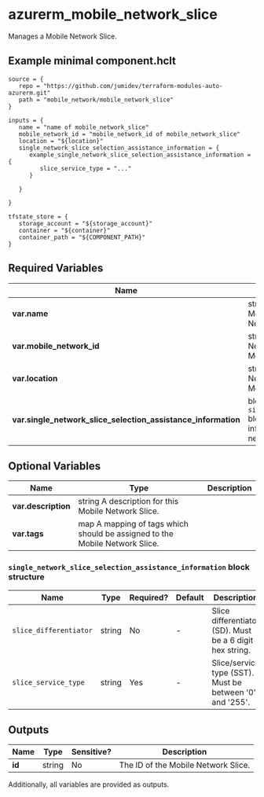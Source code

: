 # azurerm_mobile_network_slice

Manages a Mobile Network Slice.

## Example minimal component.hclt

```hcl
source = {
   repo = "https://github.com/jumidev/terraform-modules-auto-azurerm.git" 
   path = "mobile_network/mobile_network_slice" 
}

inputs = {
   name = "name of mobile_network_slice" 
   mobile_network_id = "mobile_network_id of mobile_network_slice" 
   location = "${location}" 
   single_network_slice_selection_assistance_information = {
      example_single_network_slice_selection_assistance_information = {
         slice_service_type = "..."   
      }
  
   }
 
}

tfstate_store = {
   storage_account = "${storage_account}" 
   container = "${container}" 
   container_path = "${COMPONENT_PATH}" 
}

```

## Required Variables

| Name | Type |  Description |
| ---- | --------- |  ----------- |
| **var.name** | string  Specifies the name which should be used for this Mobile Network Slice. Changing this forces a new Mobile Network Slice to be created. | 
| **var.mobile_network_id** | string  The ID of Mobile Network which the Mobile Network Slice belongs to. Changing this forces a new Mobile Network Slice to be created. | 
| **var.location** | string  Specifies the Azure Region where the Mobile Network Slice should exist. Changing this forces a new Mobile Network Slice to be created. | 
| **var.single_network_slice_selection_assistance_information** | block  A `single_network_slice_selection_assistance_information` block. Single-network slice selection assistance information (S-NSSAI). Unique at the scope of a mobile network. | 

## Optional Variables

| Name | Type |  Description |
| ---- | --------- |  ----------- |
| **var.description** | string  A description for this Mobile Network Slice. | 
| **var.tags** | map  A mapping of tags which should be assigned to the Mobile Network Slice. | 

### `single_network_slice_selection_assistance_information` block structure

| Name | Type | Required? | Default | Description |
| ---- | ---- | --------- | ------- | ----------- |
| `slice_differentiator` | string | No | - | Slice differentiator (SD). Must be a 6 digit hex string. |
| `slice_service_type` | string | Yes | - | Slice/service type (SST). Must be between '0' and '255'. |



## Outputs

| Name | Type | Sensitive? | Description |
| ---- | ---- | --------- | --------- |
| **id** | string | No  | The ID of the Mobile Network Slice. | 

Additionally, all variables are provided as outputs.
